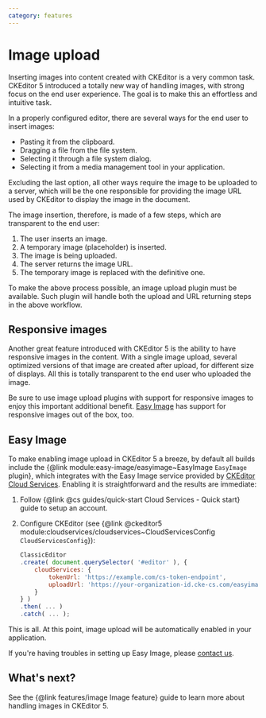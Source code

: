 ```yaml
---
category: features
---
```


# Image upload

Inserting images into content created with CKEditor is a very common task. CKEditor 5 introduced a totally new way of handling images, with strong focus on the end user experience. The goal is to make this an effortless and intuitive task.

In a properly configured editor, there are several ways for the end user to insert images:

* Pasting it from the clipboard.
* Dragging a file from the file system.
* Selecting it through a file system dialog.
* Selecting it from a media management tool in your application.

Excluding the last option, all other ways require the image to be uploaded to a server, which will be the one responsible for providing the image URL used by CKEditor to display the image in the document.

The image insertion, therefore, is made of a few steps, which are transparent to the end user:

1. The user inserts an image.
2. A temporary image (placeholder) is inserted.
3. The image is being uploaded.
4. The server returns the image URL.
5. The temporary image is replaced with the definitive one.

<!-- TODO [ Drawing: workflow ( User Inserts Image ) -> ( Temporary Image Inserted ) -> ( Image Uploaded ) -> ( URL Returned ) -> ( Temporary Image Replaced with Definitive ) ] -->

To make the above process possible, an image upload plugin must be available. Such plugin will handle both the upload and URL returning steps in the above workflow.

## Responsive images

Another great feature introduced with CKEditor 5 is the ability to have responsive images in the content. With a single image upload, several optimized versions of that image are created after upload, for different size of displays. All this is totally transparent to the end user who uploaded the image.

Be sure to use image upload plugins with support for responsive images to enjoy this important additional benefit. [Easy Image](#easy-image) has support for responsive images out of the box, too.

## Easy Image

To make enabling image upload in CKEditor 5 a breeze, by default all builds include the {@link module:easy-image/easyimage~EasyImage `EasyImage` plugin}, which integrates with the Easy Image service provided by [CKEditor Cloud Services](https://ckeditor.com/ckeditor-cloud-services/). Enabling it is straightforward and the results are immediate:

1. Follow {@link @cs guides/quick-start Cloud Services - Quick start} guide to setup an account.
2. Configure CKEditor (see {@link @ckeditor5 module:cloudservices/cloudservices~CloudServicesConfig `CloudServicesConfig`}):

	```js
	ClassicEditor
	.create( document.querySelector( '#editor' ), {
		cloudServices: {
			tokenUrl: 'https://example.com/cs-token-endpoint',
			uploadUrl: 'https://your-organization-id.cke-cs.com/easyimage/upload/'
		}
	} )
	.then( ... )
	.catch( ... );
	```

This is all. At this point, image upload will be automatically enabled in your application.

If you're having troubles in setting up Easy Image, please [contact us](https://ckeditor.com/contact/).

## What's next?

See the {@link features/image Image feature} guide to learn more about handling images in CKEditor 5.
